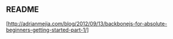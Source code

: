README
------

[http://adrianmejia.com/blog/2012/09/13/backbonejs-for-absolute-beginners-getting-started-part-1/]
